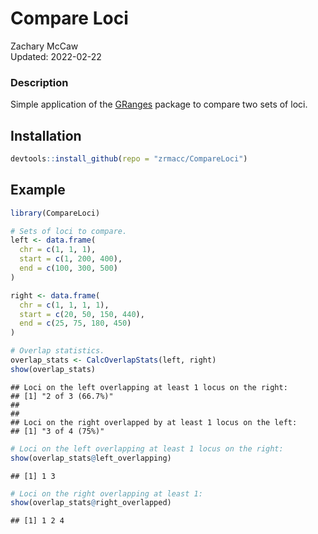 # Compare Loci

Zachary McCaw <br>
Updated: 2022-02-22



### Description

Simple application of the [GRanges](https://bioconductor.org/packages/devel/bioc/vignettes/GenomicRanges/inst/doc/GenomicRangesIntroduction.html) package to compare two sets of loci.

## Installation


```r
devtools::install_github(repo = "zrmacc/CompareLoci")
```

## Example


```r
library(CompareLoci)

# Sets of loci to compare. 
left <- data.frame(
  chr = c(1, 1, 1),
  start = c(1, 200, 400),
  end = c(100, 300, 500)
)

right <- data.frame(
  chr = c(1, 1, 1, 1),
  start = c(20, 50, 150, 440),
  end = c(25, 75, 180, 450)
)

# Overlap statistics.
overlap_stats <- CalcOverlapStats(left, right)
show(overlap_stats)
```

```
## Loci on the left overlapping at least 1 locus on the right:
## [1] "2 of 3 (66.7%)"
## 
## 
## Loci on the right overlapped by at least 1 locus on the left:
## [1] "3 of 4 (75%)"
```

```r
# Loci on the left overlapping at least 1 locus on the right:
show(overlap_stats@left_overlapping)
```

```
## [1] 1 3
```

```r
# Loci on the right overlapping at least 1:
show(overlap_stats@right_overlapped)
```

```
## [1] 1 2 4
```
